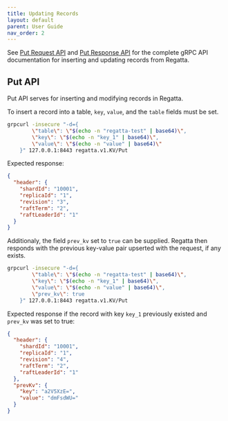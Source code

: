 ```yaml
---
title: Updating Records
layout: default
parent: User Guide
nav_order: 2
---
```


See [Put Request API](/api/#regatta-v1-PutRequest) and [Put Response API](/api#regatta-v1-PutResponse)
for the complete gRPC API documentation for inserting and updating records from Regatta.

## Put API

Put API serves for inserting and modifying records in Regatta.

To insert a record into a table, `key`, `value`, and the `table` fields must be set.

```bash
grpcurl -insecure "-d={
        \"table\": \"$(echo -n "regatta-test" | base64)\",
        \"key\": \"$(echo -n "key_1" | base64)\",
        \"value\": \"$(echo -n "value" | base64)\"
    }" 127.0.0.1:8443 regatta.v1.KV/Put
```

Expected response:

```json
{
  "header": {
    "shardId": "10001",
    "replicaId": "1",
    "revision": "3",
    "raftTerm": "2",
    "raftLeaderId": "1"
  }
}
```

Additionaly, the field `prev_kv` set to `true` can be supplied. Regatta then responds with
the previous key-value pair upserted with the request, if any exists.

```bash
grpcurl -insecure "-d={
        \"table\": \"$(echo -n "regatta-test" | base64)\",
        \"key\": \"$(echo -n "key_1" | base64)\",
        \"value\": \"$(echo -n "value" | base64)\",
        \"prev_kv\": true
    }" 127.0.0.1:8443 regatta.v1.KV/Put
```

Expected response if the record with key `key_1` previously existed
and `prev_kv` was set to true:

```json
{
  "header": {
    "shardId": "10001",
    "replicaId": "1",
    "revision": "4",
    "raftTerm": "2",
    "raftLeaderId": "1"
  },
  "prevKv": {
    "key": "a2V5XzE=",
    "value": "dmFsdWU="
  }
}
```
